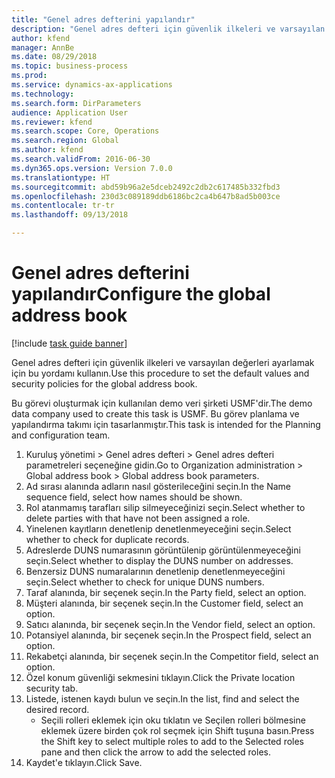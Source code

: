 ```yaml
--- 
title: "Genel adres defterini yapılandır"
description: "Genel adres defteri için güvenlik ilkeleri ve varsayılan değerleri ayarlamak için bu yordamı kullanın."
author: kfend
manager: AnnBe
ms.date: 08/29/2018
ms.topic: business-process
ms.prod: 
ms.service: dynamics-ax-applications
ms.technology: 
ms.search.form: DirParameters
audience: Application User
ms.reviewer: kfend
ms.search.scope: Core, Operations
ms.search.region: Global
ms.author: kfend
ms.search.validFrom: 2016-06-30
ms.dyn365.ops.version: Version 7.0.0
ms.translationtype: HT
ms.sourcegitcommit: abd59b96a2e5dceb2492c2db2c617485b332fbd3
ms.openlocfilehash: 230d3c089189ddb6186bc2ca4b647b8ad5b003ce
ms.contentlocale: tr-tr
ms.lasthandoff: 09/13/2018

---
```

# <a name="configure-the-global-address-book"></a><span data-ttu-id="4e16d-103">Genel adres defterini yapılandır</span><span class="sxs-lookup"><span data-stu-id="4e16d-103">Configure the global address book</span></span>

[!include [task guide banner](../../includes/task-guide-banner.md)]

<span data-ttu-id="4e16d-104">Genel adres defteri için güvenlik ilkeleri ve varsayılan değerleri ayarlamak için bu yordamı kullanın.</span><span class="sxs-lookup"><span data-stu-id="4e16d-104">Use this procedure to set the default values and security policies for the global address book.</span></span> 

<span data-ttu-id="4e16d-105">Bu görevi oluşturmak için kullanılan demo veri şirketi USMF'dir.</span><span class="sxs-lookup"><span data-stu-id="4e16d-105">The demo data company used to create this task is USMF.</span></span> <span data-ttu-id="4e16d-106">Bu görev planlama ve yapılandırma takımı için tasarlanmıştır.</span><span class="sxs-lookup"><span data-stu-id="4e16d-106">This task is intended for the Planning and configuration team.</span></span>

1. <span data-ttu-id="4e16d-107">Kuruluş yönetimi > Genel adres defteri > Genel adres defteri parametreleri seçeneğine gidin.</span><span class="sxs-lookup"><span data-stu-id="4e16d-107">Go to Organization administration > Global address book > Global address book parameters.</span></span>
2. <span data-ttu-id="4e16d-108">Ad sırası alanında adların nasıl gösterileceğini seçin.</span><span class="sxs-lookup"><span data-stu-id="4e16d-108">In the Name sequence field, select how names should be shown.</span></span>
3. <span data-ttu-id="4e16d-109">Rol atanmamış tarafları silip silmeyeceğinizi seçin.</span><span class="sxs-lookup"><span data-stu-id="4e16d-109">Select whether to delete parties with that have not been assigned a role.</span></span>
4. <span data-ttu-id="4e16d-110">Yinelenen kayıtların denetlenip denetlenmeyeceğini seçin.</span><span class="sxs-lookup"><span data-stu-id="4e16d-110">Select whether to check for duplicate records.</span></span>
5. <span data-ttu-id="4e16d-111">Adreslerde DUNS numarasının görüntülenip görüntülenmeyeceğini seçin.</span><span class="sxs-lookup"><span data-stu-id="4e16d-111">Select whether to display the DUNS number on addresses.</span></span>
6. <span data-ttu-id="4e16d-112">Benzersiz DUNS numaralarının denetlenip denetlenmeyeceğini seçin.</span><span class="sxs-lookup"><span data-stu-id="4e16d-112">Select whether to check for unique DUNS numbers.</span></span>
7. <span data-ttu-id="4e16d-113">Taraf alanında, bir seçenek seçin.</span><span class="sxs-lookup"><span data-stu-id="4e16d-113">In the Party field, select an option.</span></span>
8. <span data-ttu-id="4e16d-114">Müşteri alanında, bir seçenek seçin.</span><span class="sxs-lookup"><span data-stu-id="4e16d-114">In the Customer field, select an option.</span></span>
9. <span data-ttu-id="4e16d-115">Satıcı alanında, bir seçenek seçin.</span><span class="sxs-lookup"><span data-stu-id="4e16d-115">In the Vendor field, select an option.</span></span>
10. <span data-ttu-id="4e16d-116">Potansiyel alanında, bir seçenek seçin.</span><span class="sxs-lookup"><span data-stu-id="4e16d-116">In the Prospect field, select an option.</span></span>
11. <span data-ttu-id="4e16d-117">Rekabetçi alanında, bir seçenek seçin.</span><span class="sxs-lookup"><span data-stu-id="4e16d-117">In the Competitor field, select an option.</span></span>
12. <span data-ttu-id="4e16d-118">Özel konum güvenliği sekmesini tıklayın.</span><span class="sxs-lookup"><span data-stu-id="4e16d-118">Click the Private location security tab.</span></span>
13. <span data-ttu-id="4e16d-119">Listede, istenen kaydı bulun ve seçin.</span><span class="sxs-lookup"><span data-stu-id="4e16d-119">In the list, find and select the desired record.</span></span>
    * <span data-ttu-id="4e16d-120">Seçili rolleri eklemek için oku tıklatın ve Seçilen rolleri bölmesine eklemek üzere birden çok rol seçmek için Shift tuşuna basın.</span><span class="sxs-lookup"><span data-stu-id="4e16d-120">Press the Shift key to select multiple roles to add to the Selected roles pane and then click the arrow to add the selected roles.</span></span>  
14. <span data-ttu-id="4e16d-121">Kaydet'e tıklayın.</span><span class="sxs-lookup"><span data-stu-id="4e16d-121">Click Save.</span></span>


